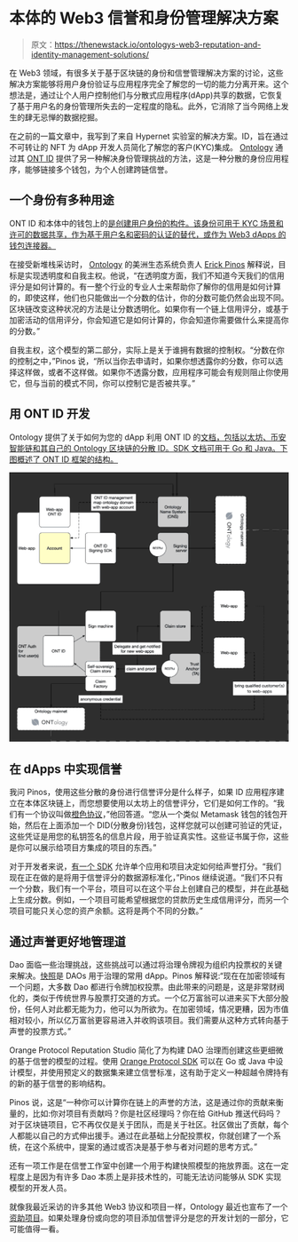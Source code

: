 # 本体的 Web3 信誉和身份管理解决方案

> 原文：<https://thenewstack.io/ontologys-web3-reputation-and-identity-management-solutions/>

在 Web3 领域，有很多关于基于区块链的身份和信誉管理解决方案的讨论，这些解决方案能够将用户身份验证与应用程序完全了解您的一切的能力分离开来。这个想法是，通过让个人用户控制他们与分散式应用程序(dApp)共享的数据，它恢复了基于用户名的身份管理所失去的一定程度的隐私。此外，它消除了当今网络上发生的肆无忌惮的数据挖掘。

在之前的一篇文章中，我写到了来自 Hypernet 实验室的解决方案。ID，旨在通过不可转让的 NFT 为 dApp 开发人员简化了解您的客户(KYC)集成。 [Ontology](https://ont.io/) 通过其 [ONT ID](https://ontid.ont.io/) 提供了另一种解决身份管理挑战的方法，这是一种分散的身份应用程序，能够链接多个钱包，为个人创建跨链信誉。

## 一个身份有多种用途

ONT ID 和本体中的钱包上的[是创建用户身份的构件。该身份可用于 KYC 场景和许可的数据共享，作为基于用户名和密码的认证的替代，或作为 Web3 dApps 的钱包连接器。](https://onto.app/en/download/)

在接受新堆栈采访时， [Ontology](https://ont.io/) 的美洲生态系统负责人 [Erick Pinos](https://www.linkedin.com/in/erickpinos/) 解释说，目标是实现透明度和自我主权。他说，“在透明度方面，我们不知道今天我们的信用评分是如何计算的。有一整个行业的专业人士来帮助你了解你的信用是如何计算的，即使这样，他们也只能做出一个分数的估计，你的分数可能仍然会出现不同。区块链改变这种状况的方法是让分数透明化。如果你有一个链上信用评分，或基于加密活动的信用评分，你会知道它是如何计算的，你会知道你需要做什么来提高你的分数。”

自我主权，这个模型的第二部分，实际上是关于谁拥有数据的控制权。“分数在你的控制之中，”Pinos 说，“所以当你去申请时，如果你想透露你的分数，你可以选择这样做，或者不这样做。如果你不透露分数，应用程序可能会有规则阻止你使用它，但与当前的模式不同，你可以控制它是否被共享。”

## 用 ONT ID 开发

Ontology 提供了关于如何为您的 dApp 利用 ONT ID 的[文档，包括以太坊、币安智能链和其自己的 Ontology 区块链的分散 ID。SDK 文档可用于 Go 和 Java。下图概述了 ONT ID 框架的结构。](https://docs.ont.io/decentralized-identity-and-data/ontid/ont-login/scenarios)

![ont id framework diagram](img/2539efaa734c50ae7d4b44408fa269f0.png)

## 在 dApps 中实现信誉

我问 Pinos，使用这些分散的身份进行信誉评分是什么样子，如果 ID 应用程序建立在本体区块链上，而您想要使用以太坊上的信誉评分，它们是如何工作的。“我们有一个协议叫做[橙色协议](https://www.orangeprotocol.io/)，”他回答道。“您从一个类似 Metamask 钱包的钱包开始，然后在上面添加一个 DID(分散身份)钱包，这样您就可以创建可验证的凭证，这些凭证是用您的私钥签名的信息片段，用于验证真实性。这些证书属于你，这些是你可以展示给项目方集成的项目的东西。”

对于开发者来说，[有一个 SDK](https://docs.orangeprotocol.io/developer-guides/within-your-system) 允许单个应用和项目决定如何给声誉打分。“我们现在正在做的是将用于信誉评分的数据源标准化，”Pinos 继续说道。“我们不只有一个分数，我们有一个平台，项目可以在这个平台上创建自己的模型，并在此基础上生成分数。例如，一个项目可能希望根据您的贷款历史生成信用评分，而另一个项目可能只关心您的资产余额。这将是两个不同的分数。”

## 通过声誉更好地管理道

Dao 面临一些治理挑战，这些挑战可以通过将治理令牌视为组织内投票权的关键来解决。[快照](https://snapshot.org/#/)是 DAOs 用于治理的常用 dApp。Pinos 解释说:“现在在加密领域有一个问题，大多数 Dao 都进行令牌加权投票。由此带来的问题是，这是非常财阀化的，类似于传统世界与股票打交道的方式。一个亿万富翁可以进来买下大部分股份，任何人对此都无能为力，他可以为所欲为。在加密领域，情况更糟，因为市值相对较小，所以亿万富翁更容易进入并收购该项目。我们需要从这种方式转向基于声誉的投票方式。”

Orange Protocol Reputation Studio 简化了为构建 DAO 治理而创建这些更细微的基于信誉的模型的过程。使用 [Orange Protocol SDK](https://docs.orangeprotocol.io/developer-guides/become-a-model-provider) 可以在 Go 或 Java 中设计模型，并使用预定义的数据集来建立信誉标准，这有助于定义一种超越令牌持有的新的基于信誉的影响结构。

Pinos 说，这是“一种你可以计算你在链上的声誉的方法，这是通过你的贡献来衡量的，比如:你对项目有贡献吗？你是社区经理吗？你在给 GitHub 推送代码吗？对于区块链项目，它不再仅仅是关于团队，而是关于社区。社区做出了贡献，每个人都能以自己的方式伸出援手。通过在此基础上分配投票权，你就创建了一个系统，在这个系统中，提案的通过或否决是基于参与者对问题的思考方式。”

还有一项工作是在信誉工作室中创建一个用于构建快照模型的拖放界面。这在一定程度上是因为有许多 Dao 本质上是非技术性的，可能无法访问能够从 SDK 实现模型的开发人员。

就像我最近采访的许多其他 Web3 协议和项目一样，Ontology 最近也宣布了一个[资助项目](https://ont.io/news/867)。如果处理身份或向您的项目添加信誉评分是您的开发计划的一部分，它可能值得一看。

<svg xmlns:xlink="http://www.w3.org/1999/xlink" viewBox="0 0 68 31" version="1.1"><title>Group</title> <desc>Created with Sketch.</desc></svg>